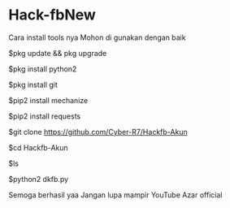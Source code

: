 # Hack-fbNew

Cara install tools nya Mohon di gunakan dengan baik

$pkg update && pkg upgrade

$pkg install python2

$pkg install git

$pip2 install mechanize

$pip2 install requests

$git clone https://github.com/Cyber-R7/Hackfb-Akun

$cd Hackfb-Akun

$ls

$python2 dkfb.py

Semoga berhasil yaa Jangan lupa mampir YouTube Azar official

